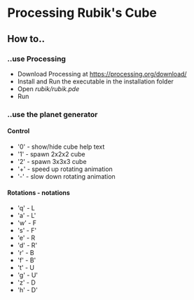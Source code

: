 # Processing Rubik's Cube

## How to..

### ..use Processing

* Download Processing at https://processing.org/download/
* Install and Run the executable in the installation folder
* Open *rubik/rubik.pde*
* Run

### ..use the planet generator

#### Control

* '0' - show/hide cube help text
* '1' - spawn 2x2x2 cube
* '2' - spawn 3x3x3 cube
* '+' - speed up rotating animation
* '-' - slow down rotating animation

#### Rotations - notations

* 'q' - L
* 'a' - L'
* 'w' - F
* 's' - F'
* 'e' - R
* 'd' - R'
* 'r' - B
* 'f' - B'
* 't' - U
* 'g' - U'
* 'z' - D
* 'h' - D'